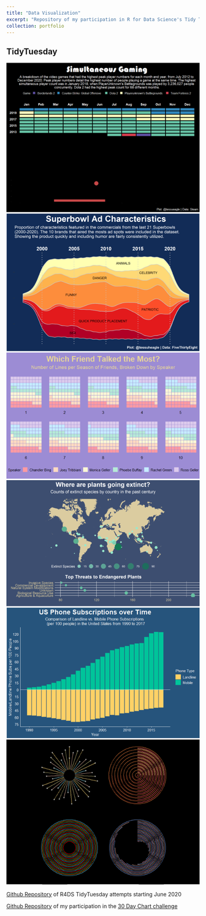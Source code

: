 ```yaml
---
title: "Data Visualization"
excerpt: "Repository of my participation in R for Data Science's Tidy Tuesday community of practice. Each week, a new dataset is released for people to practice their data visualization skills and receive help and feedback from the R community. I primarily work with {ggplot2} for graphics.<br><br><img src='/images/game.png'>"
collection: portfolio
---
```


## TidyTuesday
<img src='/images/game.png'>
<img src='/images/super.png'>
<img src='/images/friends.png'>
<img src='/images/map.png'>
<img src='/images/phone.png'>
<img src='/images/circles.png'>


[Github Repository](https://github.com/tessaeagle/TidyTuesday) of R4DS TidyTuesday attempts starting June 2020

[Github Repository](https://github.com/tessaeagle/30daychartchallenge) of my participation in the [30 Day Chart challenge](https://twitter.com/30daychartchall?lang=en)



